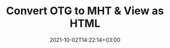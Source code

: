 ---
############################# Static ############################
layout: "autogen"
date: 2021-10-02T14:22:14+03:00
draft: false
path: "total/net/conversion/otg-to-mht/"

############################# Head ############################
head_title: "Convert OTG to MHT in C# VB.NET & View as HTML"
head_description: "Code example to convert OTG to MHT and 100+ other file formats in .NET (C#, VB.NET, ASP.NET & .NET Core) applications. Display the Converted MHT document as HTML viewer."

############################# Header ############################
title: "Convert OTG to MHT & View as HTML"
description: "Programmatically convert OTG to MHT in .NET applications using flexible options to customize the resultant document. Convert the complete document or specific pages based on page numbers or selective page ranges using the .NET document conversion library."

############################# SubMenu ############################
submenu:
    enable: false

############################# Content ############################
content:
    enable: true
    block:
    - title_left: "OTG to MHT Conversion in C# .NET"
      content_left: |
          OTG to MHT file conversion using C#. Add watermark and view the converted document as HTML without using any external software.

          -   Create **Converter** object to convert OTG document
          -   Set the convert options for MHT format
          -   Call **Convert** method of **Converter** class instance for conversion to MHT
          -   Set options for HTML viewer
          -   Create **Viewer** object to view converted MHT as HTML
          
      title_right: "Convert Whole Document or Specific Pages"
      content_right: |
          You require `GroupDocs.Conversion` & `GroupDocs.Viewer` namespaces to convert between a wide range of popular document types such as PDF, Microsoft Word, Excel, PowerPoint, Project, Outlook, HTML, diagrams and image file formats. Explore other [.NET APIs for Office documents](https://products.conholdate.com/total/net/) as offered by Conholdate.Total.
          
          Get the respective assembly files from the [downloads](https://downloads.conholdate.com/total/net) or fetch the whole package from [Nuget](https://www.nuget.org/packages/Conholdate.Total/) to add 'Conholdate.Total` directly in your workspace.
          
      code: |
          ```cs {linenos=false}
          // Convert OTG to MHT using GroupDocs.Conversion API
          // Create Converter object to convert OTG document
          using (Converter converter = new Converter("input.otg"))
          {
              // set the convert options for MHT format
              var convertOptions = converter.GetPossibleConversions()["mht"].ConvertOptions;

              // convert to MHT format
              converter.Convert("output.mht", convertOptions);
          }

          // Set options for HTML viewer
          HtmlViewOptions viewOptions = HtmlViewOptions.ForEmbeddedResources("output{0}.html");

          // Create Viewer object to view converted MHT as HTML
          using (Viewer viewer = new Viewer("output.mht"))
          {
              viewer.View(viewOptions);
          }
          ```
    - title_left: "Add Watermark to Converted MHT in C#"
      content_left: |
          Accurately convert documents (OTG to MHT) exactly as the original file and apply text or image watermarks to the converted document pages using C# .NET.

          -   Create **Converter** object to convert OTG document
          -   Create new instance of **WatermarkOptions** class
          -   Specify watermark properties (color, width, text, image etc)
          -   Instantiate the proper **ConvertOptions** class
          -   Set **Watermark** property of the **ConvertOptions** instance
          -   Call **Convert** method of **Converter** class instance for conversion to MHT
        
      title_right: "Source Document Information Extraction"
      content_right: |
          The documents information extraction feature not only allows getting the basic information about the source document file but it also supports extracting some valuable file-format specific information such as project start and end dates of a Microsoft Project file, any printing restrictions on a PDF document, list of folders enclosed in an Outlook data file etc. 

          Convert popular document file formats on different operating systems such as Windows, Linux or macOS while using platforms such as Windows Azure, Mono and Xamarin.
          
      code: |
          ```cs {linenos=false}
          // Create Converter object to convert OTG document
          using (Converter converter = new Converter("input.otg"))
          {
              // Create new instance of WatermarkOptions class
              WatermarkOptions watermark = new WatermarkOptions
              {
                  Text = "Sample watermark",
                  Color = Color.Red,
                  Width = 100,
                  Height = 100,
                  Background = true
              };

              // Instantiate the proper ConvertOptions class
              PdfConvertOptions options = new PdfConvertOptions
              {
                  Watermark = watermark
              };

              // convert to MHT format
              converter.Convert("output.mht", options);
          }
          ```
############################# About Formats ############################
about_formats:
    enable: false
############################# More Formats ############################
more_formats:
    enable: true
    auto: false
    other_out_formats: PDF DOCX DOT DOTX DOTM TXT RTF HTML MHTML XLS XLSX XLSM XLT XLTX XLTM CSV DIF PPT PPTX PPS PPSX POT POTX POTM ODT OTT OTP ODP ODS EMZ WMZ SVGZ TEX DCM WMF BMP PNG GIF JPEG TIFF
############################# Back to top ###############################
back_to_top:
  enable: true
---